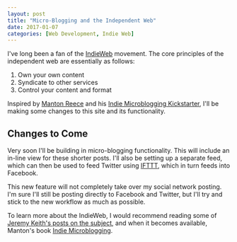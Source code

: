 ```yaml
---
layout: post
title: "Micro-Blogging and the Independent Web"
date: 2017-01-07
categories: [Web Development, Indie Web]
---
```

I've long been a fan of the [IndieWeb](https://indieweb.org) movement. The core principles of the independent web are essentially as follows:

1. Own your own content
2. Syndicate to other services
3. Control your content and format

Inspired by [Manton Reece](http://www.manton.org) and his [Indie Microblogging Kickstarter](http://micro.blog), I'll be making some changes to this site and its functionality.
<!-- more -->

## Changes to Come

Very soon I'll be building in micro-blogging functionality. This will include an in-line view for these shorter posts. I'll also be setting up a separate feed, which can then be used to feed Twitter using [IFTTT](https://ifttt.com/), which in turn feeds into Facebook.

This new feature will not completely take over my social network posting. I'm sure I'll still be posting directly to Facebook and Twitter, but I'll try and stick to the new workflow as much as possible.

To learn more about the IndieWeb, I would recommend reading some of [Jeremy Keith's posts on the subject](https://adactio.com/journal/tags/indieweb), and when it becomes available, Manton's book [Indie Microblogging](https://www.kickstarter.com/projects/manton/indie-microblogging-owning-your-short-form-writing).
